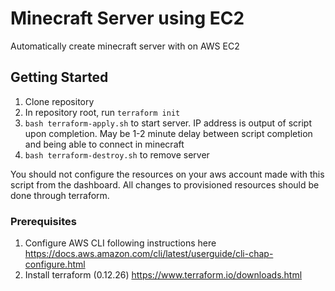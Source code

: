 # Minecraft Server using EC2

Automatically create minecraft server with on AWS EC2

## Getting Started

1) Clone repository
2) In repository root, run `terraform init`
3) `bash terraform-apply.sh` to start server. IP address is output of script upon completion. May be 1-2 minute delay between script completion and being able to connect in minecraft
4) `bash terraform-destroy.sh` to remove server

You should not configure the resources on your aws account made with this script from the dashboard. All changes to provisioned resources should be done through terraform.

### Prerequisites

1) Configure AWS CLI following instructions here https://docs.aws.amazon.com/cli/latest/userguide/cli-chap-configure.html
2) Install terraform (0.12.26) https://www.terraform.io/downloads.html

